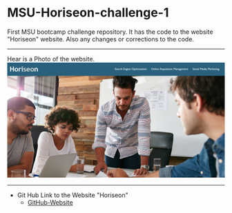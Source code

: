 # MSU-Horiseon-challenge-1
First MSU bootcamp challenge repository. It has the code to the website "Horiseon" website. Also any changes or corrections to the code.
*** 
Hear is a Photo of the website.
![Horiseon-website](./assets/images/Screenshot%202023-05-27%20192514.png)
***
* Git Hub Link to the Website "Horiseon"
    * [GitHub-Website](https://gagehamel.github.io/MSU-Horiseon-challenge-1 "Horiseon")



